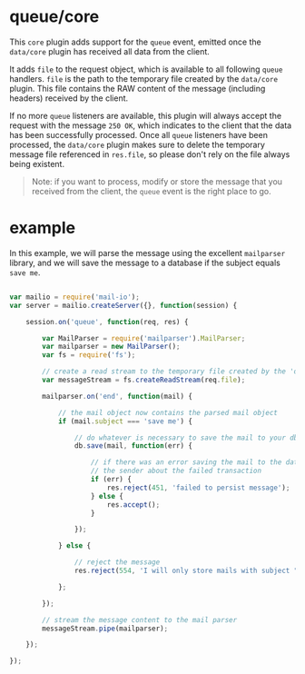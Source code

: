 # queue/core

This `core` plugin adds support for the `queue` event, emitted once the `data/core` plugin has received all data from the client.

It adds `file` to the request object, which is available to all following `queue` handlers.
`file` is the path to the temporary file created by the `data/core` plugin. This file contains the RAW content of the message (including headers)
received by the client.

If no more `queue` listeners are available, this plugin will always accept the request with the message `250 OK`, which indicates to the client
that the data has been successfully processed. Once all `queue` listeners have been processed, the `data/core` plugin makes sure to delete the
temporary message file referenced in `res.file`, so please don't rely on the file always being existent.

> Note: if you want to process, modify or store the message that you received from the client, the `queue` event is the right place to go.

# example

In this example, we will parse the message using the excellent `mailparser` library, and we will save the message to a database if the
subject equals `save me`.

```javascript

var mailio = require('mail-io');
var server = mailio.createServer({}, function(session) {

	session.on('queue', function(req, res) {

		var MailParser = require('mailparser').MailParser;
		var mailparser = new MailParser();
		var fs = require('fs');

		// create a read stream to the temporary file created by the 'data/core' plugin
		var messageStream = fs.createReadStream(req.file);

		mailparser.on('end', function(mail) {

			// the mail object now contains the parsed mail object
			if (mail.subject === 'save me') {

				// do whatever is necessary to save the mail to your db backend
				db.save(mail, function(err) {

					// if there was an error saving the mail to the database, let the client know, so it can resubmit the message or notify
					// the sender about the failed transaction
					if (err) {
						res.reject(451, 'failed to persist message');
					} else {
						res.accept();
					}

				});

			} else {

				// reject the message
				res.reject(554, 'I will only store mails with subject "save me"');

			};

		});

		// stream the message content to the mail parser
		messageStream.pipe(mailparser);

	});

});

```